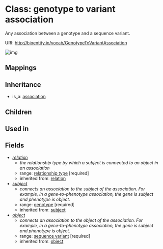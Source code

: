 # Class: genotype to variant association


Any association between a genotype and a sequence variant.

URI: http://bioentity.io/vocab/GenotypeToVariantAssociation

![img](http://yuml.me/diagram/nofunky/class/\[Association]^-\[GenotypeToVariantAssociation],%20\[GenotypeToVariantAssociation]-%20relation>\[RelationshipType],%20\[GenotypeToVariantAssociation]-%20subject>\[Genotype],%20\[GenotypeToVariantAssociation]-%20object>\[SequenceVariant],%20)
## Mappings

## Inheritance

 *  is_a: [association](Association.md)
## Children

## Used in

## Fields

 * _[relation](relation.md)_
    * _the relationship type by which a subject is connected to an object in an association_
    * range: [relationship type](RelationshipType.md) [required]
    * inherited from: [relation](relation.md)
 * _[subject](subject.md)_
    * _connects an association to the subject of the association. For example, in a gene-to-phenotype association, the gene is subject and phenotype is object._
    * range: [genotype](Genotype.md) [required]
    * inherited from: [subject](subject.md)
 * _[object](object.md)_
    * _connects an association to the object of the association. For example, in a gene-to-phenotype association, the gene is subject and phenotype is object._
    * range: [sequence variant](SequenceVariant.md) [required]
    * inherited from: [object](object.md)
